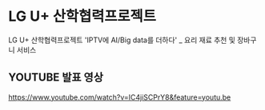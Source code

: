 # LG U+ 산학협력프로젝트 
LG U+ 산학협력프로젝트 'IPTV에 AI/Big data를 더하다' _ 요리 재료 추천 및 장바구니 서비스



## YOUTUBE 발표 영상
https://www.youtube.com/watch?v=IC4jiSCPrY8&feature=youtu.be

